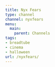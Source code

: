 ```yaml
---
title: Nyx Fears
type: channel
channel: nyxfears
menu:
  main:
    parent: Channels
tags:
- breadtube
- cinema
- halloween
url: /nyxfears/
---
```

